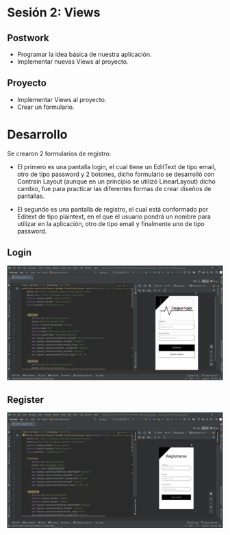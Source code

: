 # Sesión 2: Views

## Postwork

- Programar la idea básica de nuestra aplicación.
- Implementar nuevas Views al proyecto.


## Proyecto

- Implementar Views al proyecto.
- Crear un formulario.

# Desarrollo 

Se crearon 2 formularios de registro: 
- El primero es una pantalla login, el cual tiene un EditText de tipo email, otro de tipo password y 2 botones, dicho formulario se desarrolló con Contrain Layout (aunque en un principio se utilizó LinearLayout) dicho cambio, fue para practicar las diferentes formas de crear diseños de pantallas.

- El segundo es una pantalla de registro, el cual está conformado por Editext de tipo plaintext, en el que el usuario pondrá un nombre para utilizar en la aplicación, otro de tipo email y finalmente uno de tipo password.

## Login
<img src="./img/login.png">

## Register
<img src="./img/register.png">
